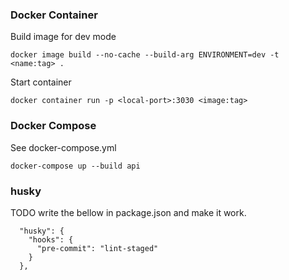### Docker Container

Build image for dev mode

`docker image build --no-cache --build-arg ENVIRONMENT=dev -t <name:tag> .`

Start container

`docker container run -p <local-port>:3030 <image:tag>`

### Docker Compose

See docker-compose.yml

`docker-compose up --build api`

### husky

TODO write the bellow in package.json and make it work.

```
  "husky": {
    "hooks": {
      "pre-commit": "lint-staged"
    }
  },
```

